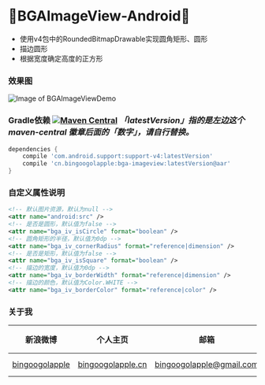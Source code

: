 :running:BGAImageView-Android:running:
============

* 使用v4包中的RoundedBitmapDrawable实现圆角矩形、圆形
* 描边圆形
* 根据宽度确定高度的正方形

### 效果图

![Image of BGAImageViewDemo](http://7xk9dj.com1.z0.glb.clouddn.com/imageview/bgaimageview.jpg?imageView2/2/w/320)

### Gradle依赖 [![Maven Central](https://maven-badges.herokuapp.com/maven-central/cn.bingoogolapple/bga-imageview/badge.svg)](https://maven-badges.herokuapp.com/maven-central/cn.bingoogolapple/bga-imageview) ***「latestVersion」指的是左边这个 maven-central 徽章后面的「数字」，请自行替换。***

```groovy
dependencies {
    compile 'com.android.support:support-v4:latestVersion'
    compile 'cn.bingoogolapple:bga-imageview:latestVersion@aar'
}
```

### 自定义属性说明

```xml
<!-- 默认图片资源，默认为null -->
<attr name="android:src" />
<!-- 是否是圆形，默认值为false -->
<attr name="bga_iv_isCircle" format="boolean" />
<!-- 圆角矩形的半径，默认值为0dp -->
<attr name="bga_iv_cornerRadius" format="reference|dimension" />
<!-- 是否是矩形，默认值为false -->
<attr name="bga_iv_isSquare" format="boolean" />
<!-- 描边的宽度，默认值为0dp -->
<attr name="bga_iv_borderWidth" format="reference|dimension" />
<!-- 描边的颜色，默认值为Color.WHITE -->
<attr name="bga_iv_borderColor" format="reference|color" />
```

### 关于我

| 新浪微博 | 个人主页 | 邮箱 | BGA系列开源库QQ群 |
| ------------ | ------------- | ------------ | ------------ |
| <a href="http://weibo.com/bingoogol" target="_blank">bingoogolapple</a> | <a  href="http://www.bingoogolapple.cn" target="_blank">bingoogolapple.cn</a>  | <a href="mailto:bingoogolapple@gmail.com" target="_blank">bingoogolapple@gmail.com</a> | ![BGA_CODE_CLUB](http://7xk9dj.com1.z0.glb.clouddn.com/BGA_CODE_CLUB.png?imageView2/2/w/200) |
